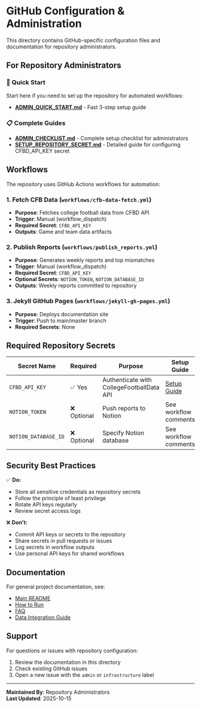 # GitHub Configuration & Administration

This directory contains GitHub-specific configuration files and documentation for repository administrators.

## For Repository Administrators

### 🚀 Quick Start
Start here if you need to set up the repository for automated workflows:
- **[ADMIN_QUICK_START.md](ADMIN_QUICK_START.md)** - Fast 3-step setup guide

### 📋 Complete Guides
- **[ADMIN_CHECKLIST.md](ADMIN_CHECKLIST.md)** - Complete setup checklist for administrators
- **[SETUP_REPOSITORY_SECRET.md](SETUP_REPOSITORY_SECRET.md)** - Detailed guide for configuring CFBD_API_KEY secret

## Workflows

The repository uses GitHub Actions workflows for automation:

### 1. Fetch CFB Data (`workflows/cfb-data-fetch.yml`)
- **Purpose**: Fetches college football data from CFBD API
- **Trigger**: Manual (workflow_dispatch)
- **Required Secret**: `CFBD_API_KEY`
- **Outputs**: Game and team data artifacts

### 2. Publish Reports (`workflows/publish_reports.yml`)
- **Purpose**: Generates weekly reports and top mismatches
- **Trigger**: Manual (workflow_dispatch)
- **Required Secret**: `CFBD_API_KEY`
- **Optional Secrets**: `NOTION_TOKEN`, `NOTION_DATABASE_ID`
- **Outputs**: Weekly reports committed to repository

### 3. Jekyll GitHub Pages (`workflows/jekyll-gh-pages.yml`)
- **Purpose**: Deploys documentation site
- **Trigger**: Push to main/master branch
- **Required Secrets**: None

## Required Repository Secrets

| Secret Name | Required | Purpose | Setup Guide |
|------------|----------|---------|-------------|
| `CFBD_API_KEY` | ✅ Yes | Authenticate with CollegeFootballData API | [Setup Guide](SETUP_REPOSITORY_SECRET.md) |
| `NOTION_TOKEN` | ❌ Optional | Push reports to Notion | See workflow comments |
| `NOTION_DATABASE_ID` | ❌ Optional | Specify Notion database | See workflow comments |

## Security Best Practices

✅ **Do:**
- Store all sensitive credentials as repository secrets
- Follow the principle of least privilege
- Rotate API keys regularly
- Review secret access logs

❌ **Don't:**
- Commit API keys or secrets to the repository
- Share secrets in pull requests or issues
- Log secrets in workflow outputs
- Use personal API keys for shared workflows

## Documentation

For general project documentation, see:
- [Main README](../README.md)
- [How to Run](../HOW_TO_RUN.md)
- [FAQ](../FAQ.md)
- [Data Integration Guide](../DATA_INTEGRATION.md)

## Support

For questions or issues with repository configuration:
1. Review the documentation in this directory
2. Check existing GitHub issues
3. Open a new issue with the `admin` or `infrastructure` label

---

**Maintained By**: Repository Administrators  
**Last Updated**: 2025-10-15
